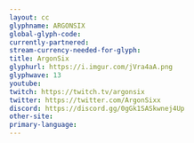 ```yaml
---
layout: cc
glyphname: ARGONSIX
global-glyph-code: 
currently-partnered: 
stream-currency-needed-for-glyph: 
title: ArgonSix
glyphurl: https://i.imgur.com/jVra4aA.png
glyphwave: 13
youtube: 
twitch: https://twitch.tv/argonsix
twitter: https://twitter.com/ArgonSixx
discord: https://discord.gg/0gGk1SASkwnej4Up
other-site: 
primary-language: 
---
```


